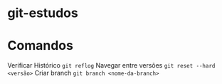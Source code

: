 # git-estudos


# Comandos

Verificar Histórico
`git reflog`
Navegar entre versões
`git reset --hard <versão>`
Criar branch
`git branch <nome-da-branch>`

